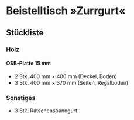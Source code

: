 # Beistelltisch »Zurrgurt«
## Stückliste

### Holz
#### OSB-Platte 15 mm
* 2 Stk. 400 mm × 400 mm (Deckel, Boden)
* 3 Stk. 400 mm × 370 mm (Seiten, Regalboden)

### Sonstiges
* 3 Stk. Ratschenspanngurt
